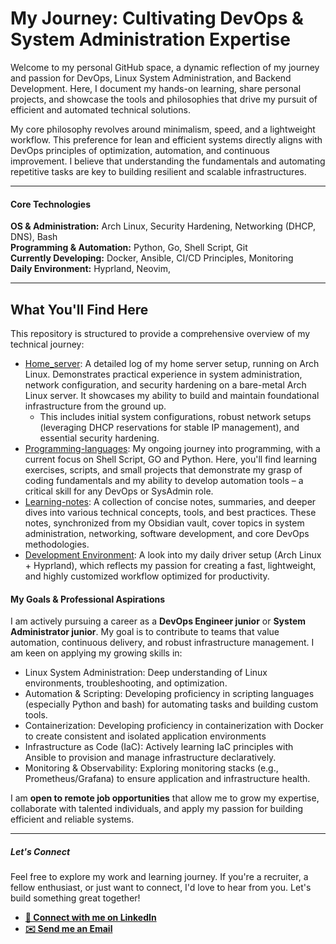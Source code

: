 
# My Journey: Cultivating DevOps & System Administration Expertise

Welcome to my personal GitHub space, a dynamic reflection of my journey and passion for DevOps, Linux System Administration, and Backend Development. Here, I document my hands-on learning, share personal projects, and showcase the tools and philosophies that drive my pursuit of efficient and automated technical solutions.

My core philosophy revolves around minimalism, speed, and a lightweight workflow. This preference for lean and efficient systems directly aligns with DevOps principles of optimization, automation, and continuous improvement. I believe that understanding the fundamentals and automating repetitive tasks are key to building resilient and scalable infrastructures.

---
#### Core Technologies
**OS & Administration:** Arch Linux, Security Hardening, Networking (DHCP, DNS), Bash  
**Programming & Automation:** Python, Go, Shell Script, Git  
**Currently Developing:** Docker, Ansible, CI/CD Principles, Monitoring  
**Daily Environment:** Hyprland, Neovim, 

---
## What You'll Find Here 
This repository is structured to provide a comprehensive overview of my technical journey:

- [Home_server](Home_server/README.md): A detailed log of my home server setup, running on Arch Linux. Demonstrates practical experience in system administration, network configuration, and security hardening on a bare-metal Arch Linux server. It showcases my ability to build and maintain foundational infrastructure from the ground up. 
	- This includes initial system configurations, robust network setups (leveraging DHCP reservations for stable IP management), and essential security hardening.
- [Programming-languages](Languages/README.md): My ongoing journey into programming, with a current focus on Shell Script, GO and Python. Here, you'll find learning exercises, scripts, and small projects that demonstrate my grasp of coding fundamentals and my ability to develop automation tools – a critical skill for any DevOps or SysAdmin role.
- [Learning-notes](/Learning%20journey/README.md): A collection of concise notes, summaries, and deeper dives into various technical concepts, tools, and best practices. These notes, synchronized from my Obsidian vault, cover topics in system administration, networking, software development, and core DevOps methodologies.
-  [Development Environment](https://github.com/MiguelSchionato/my_dotfiles):  A look into my daily driver setup (Arch Linux + Hyprland), which reflects my passion for creating a fast, lightweight, and highly customized workflow optimized for productivity.

#### My Goals & Professional Aspirations

I am actively pursuing a career as a **DevOps Engineer junior** or **System Administrator junior**. My goal is to contribute to teams that value automation, continuous delivery, and robust infrastructure management. I am keen on applying my growing skills in:

- Linux System Administration: Deep understanding of Linux environments, troubleshooting, and optimization.
- Automation & Scripting:  Developing proficiency in scripting languages (especially Python and bash) for automating tasks and building custom tools.
- Containerization: Developing proficiency in containerization with Docker to create consistent and isolated application environments
- Infrastructure as Code (IaC): Actively learning IaC principles with Ansible to provision and manage infrastructure declaratively. 
- Monitoring & Observability: Exploring monitoring stacks (e.g., Prometheus/Grafana) to ensure application and infrastructure health. 

I am **open to remote job opportunities** that allow me to grow my expertise, collaborate with talented individuals, and apply my passion for building efficient and reliable systems.

----
##### Let's Connect
Feel free to explore my work and learning journey. If you're a recruiter, a fellow enthusiast, or just want to connect, I'd love to hear from you.
Let's build something great together!

* **[🔗 Connect with me on LinkedIn](https://www.linkedin.com/in/miguel-schionato-3a0457263/)** 
* **[✉️ Send me an Email](mailto:migueloliveira642@hotmail.com)**